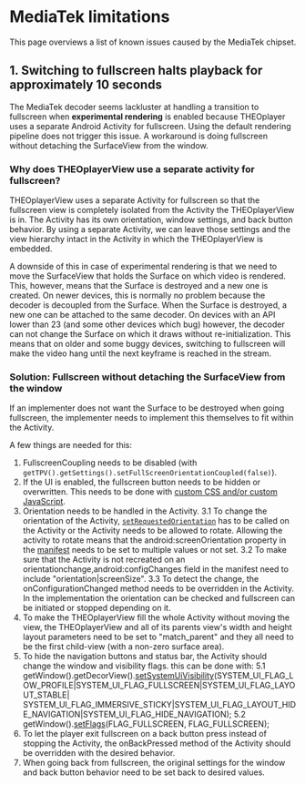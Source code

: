 # MediaTek limitations

This page overviews a list of known issues caused by the MediaTek chipset.

## 1. Switching to fullscreen halts playback for approximately 10 seconds

The MediaTek decoder seems lackluster at handling a transition to fullscreen when **experimental rendering** is enabled because THEOplayer uses a separate Android Activity for fullscreen. Using the default rendering pipeline does not trigger this issue. A workaround is doing fullscreen without detaching the SurfaceView from the window.

### Why does THEOplayerView use a separate activity for fullscreen?

THEOplayerView uses a separate Activity for fullscreen so that the fullscreen view is completely isolated from the Activity the THEOplayerView is in.
The Activity has its own orientation, window settings, and back button behavior.
By using a separate Activity, we can leave those settings and the view hierarchy intact in the Activity in which the THEOplayerView is embedded.

A downside of this in case of experimental rendering is that we need to move the SurfaceView that holds the Surface on which video is rendered.
This, however, means that the Surface is destroyed and a new one is created.
On newer devices, this is normally no problem because the decoder is decoupled from the Surface.
When the Surface is destroyed, a new one can be attached to the same decoder.
On devices with an API lower than 23 (and some other devices which bug) however, the decoder can not change the Surface on which it draws without re-initialization.
This means that on older and some buggy devices, switching to fullscreen will make the video hang until the next keyframe is reached in the stream.

### Solution: Fullscreen without detaching the SurfaceView from the window

If an implementer does not want the Surface to be destroyed when going fullscreen, the implementer needs to implement this themselves to fit within the Activity.

A few things are needed for this:

1. FullscreenCoupling needs to be disabled (with `getTPV().getSettings().setFullScreenOrientationCoupled(false)`).
2. If the UI is enabled, the fullscreen button needs to be hidden or overwritten. This needs to be done with [custom CSS and/or custom JavaScript](01-how-to-add-css-or-javascript-files-to-android-ios.md).
3. Orientation needs to be handled in the Activity.
   3.1 To change the orientation of the Activity, [`setRequestedOrientation`](<https://developer.android.com/reference/android/app/Activity.html#setRequestedOrientation(int)>) has to be called on the Activity or the Activity needs to be allowed to rotate. Allowing the activity to rotate means that the android:screenOrientation property in the [manifest](https://developer.android.com/guide/topics/manifest/manifest-intro) needs to be set to multiple values or not set.
   3.2 To make sure that the Activity is not recreated on an orientationchange,android:configChanges field in the manifest need to include "orientation|screenSize".
   3.3 To detect the change, the onConfigurationChanged method needs to be overridden in the Activity. In the implementation the orientation can be checked and fullscreen can be initiated or stopped depending on it.
4. To make the THEOplayerView fill the whole Activity without moving the view, the THEOplayerView and all of its parents view's width and height layout parameters need to be set to "match_parent" and they all need to be the first child-view (with a non-zero surface area).
5. To hide the navigation buttons and status bar, the Activity should change the window and visibility flags. this can be done with:
   5.1 getWindow().getDecorView().[setSystemUiVisibility](<https://developer.android.com/reference/android/view/View#setSystemUiVisibility(int)>)(SYSTEM_UI_FLAG_LOW_PROFILE|SYSTEM_UI_FLAG_FULLSCREEN|SYSTEM_UI_FLAG_LAYOUT_STABLE| SYSTEM_UI_FLAG_IMMERSIVE_STICKY|SYSTEM_UI_FLAG_LAYOUT_HIDE_NAVIGATION|SYSTEM_UI_FLAG_HIDE_NAVIGATION);
   5.2 getWindow().[setFlags](<https://developer.android.com/reference/android/view/Window.html#setFlags(int,%20int)>)(FLAG_FULLSCREEN, FLAG_FULLSCREEN);
6. To let the player exit fullscreen on a back button press instead of stopping the Activity, the onBackPressed method of the Activity should be overridden with the desired behavior.
7. When going back from fullscreen, the original settings for the window and back button behavior need to be set back to desired values.
